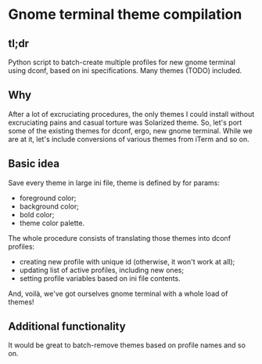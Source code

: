 # Gnome terminal theme compilation

tl;dr
-----

Python script to batch-create multiple profiles for new gnome terminal using
dconf, based on ini specifications. Many themes (TODO) included.

Why
---

After a lot of excruciating procedures, the only themes I could install without
excruciating pains and casual torture was Solarized theme.
So, let's port some of the existing themes for dconf, ergo, new gnome terminal.
While we are at it, let's include conversions of various themes from iTerm and
so on.

Basic idea
----------

Save every theme in large ini file, theme is defined by for params:

- foreground color;
- background color;
- bold color;
- theme color palette.

The whole procedure consists of translating those themes into dconf profiles:

- creating new profile with unique id (otherwise, it won't work at all);
- updating list of active profiles, including new ones;
- setting profile variables based on ini file contents.

And, voilà, we've got ourselves gnome terminal with a whole load of themes!

Additional functionality
------------------------

It would be great to batch-remove themes based on profile names and so on.
